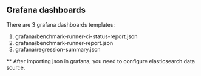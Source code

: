 
## Grafana dashboards

There are 3 grafana dashboards templates:

1. grafana/benchmark-runner-ci-status-report.json
2. grafana/benchmark-runner-report.json
3. grafana/regression-summary.json

** After importing json in grafana, you need to configure elasticsearch data source.
